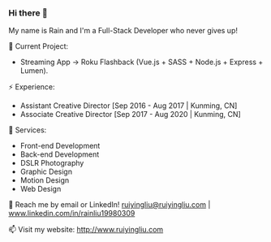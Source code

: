 ### Hi there 👋

<!--
**RainLiu19980309/RainLiu19980309** is a ✨ _special_ ✨ repository because its `README.md` (this file) appears on your GitHub profile.

Here are some ideas to get you started:

- 🔭 I’m currently working on ...
- 🌱 I’m currently learning ...
- 👯 I’m looking to collaborate on ...
- 🤔 I’m looking for help with ...
- 💬 Ask me about ...
- 📫 How to reach me: ...
- 😄 Pronouns: ...
- ⚡ Fun fact: ...
-->

My name is Rain and I'm a Full-Stack Developer who never gives up!

🔭 Current Project: 
- Streaming App -> Roku Flashback (Vue.js + SASS + Node.js + Express + Lumen).

⚡ Experience:
- Assistant Creative Director [Sep 2016 - Aug 2017 | Kunming, CN]
- Associate Creative Director [Sep 2017 - Aug 2020 | Kunming, CN]

🌱 Services:
- Front-end Development
- Back-end Development
- DSLR Photography
- Graphic Design
- Motion Design
- Web Design

💬 Reach me by email or LinkedIn! ruiyingliu@ruiyingliu.com | www.linkedin.com/in/rainliu19980309

📫 Visit my website: http://www.ruiyingliu.com
